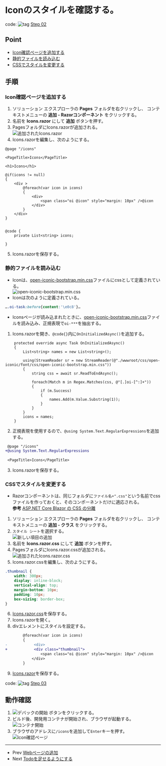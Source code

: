 # Iconのスタイルを確認する。
code: ![tag](../Images/tag.png) [Step 02](https://github.com/04100149/TodoList/tree/step02)

## Point
- [Icon確認ページを追加する](#icon%E7%A2%BA%E8%AA%8D%E3%83%9A%E3%83%BC%E3%82%B8%E3%82%92%E8%BF%BD%E5%8A%A0%E3%81%99%E3%82%8B)
- [静的ファイルを読み込む](#%E9%9D%99%E7%9A%84%E3%83%95%E3%82%A1%E3%82%A4%E3%83%AB%E3%82%92%E8%AA%AD%E3%81%BF%E8%BE%BC%E3%82%80)
- [CSSでスタイルを変更する](#css%E3%81%A7%E3%82%B9%E3%82%BF%E3%82%A4%E3%83%AB%E3%82%92%E5%A4%89%E6%9B%B4%E3%81%99%E3%82%8B)

## 手順
### Icon確認ページを追加する
1. ソリューション エクスプローラの **Pages** フォルダを右クリックし、 コンテキストメニューの **追加 - Razorコンポーネント** をクリックする。
1. 名前を **Icons.razor** にして **追加** ボタンを押す。
1. PagesフォルダにIcons.razorが追加される。  
![追加されたIcons.razor](../Images/Icons-1.png)
1. Icons.razorを編集し、次のようにする。    
```HTML+razor
@page "/icons"

<PageTitle>Icons</PageTitle>

<h1>Icons</h1>

@if(icons != null)
{
    <div >
        @foreach(var icon in icons)
        {
            <div>
                <span class="oi @icon" style="margin: 10px" />@icon
            </div>
        }
    </div>
}


@code {
    private List<string> icons;

}
```
5. Icons.razorを保存する。  
### 静的ファイルを読み込む
- Iconは、[open-iconic-bootstrap.min.css](https://github.com/04100149/TodoList/blob/step03/TodoList/wwwroot/css/open-iconic/font/css/open-iconic-bootstrap.min.css)ファイルにcssとして定義されている。  
![open-iconic-bootstrap.min.css](../Images/Icons-2.png)
- Iconは次のように定義されている。
```CSS
….oi-task:before{content:'\e0c8'}…
```
- Iconsページが読み込まれたときに、[open-iconic-bootstrap.min.css](https://github.com/04100149/TodoList/blob/step03/TodoList/wwwroot/css/open-iconic/font/css/open-iconic-bootstrap.min.css)ファイルを読み込み、正規表現で`oi-***`を抽出する。
1. Icons.razorを開き、`@code{}`内に`OnInitializedAsync()`を追加する。
```HTML+razor
    protected override async Task OnInitializedAsync()
    {
        List<string> names = new List<string>();

        using(StreamReader sr = new StreamReader(@"./wwwroot/css/open-iconic/font/css/open-iconic-bootstrap.min.css"))
        {
            string css = await sr.ReadToEndAsync();

            foreach(Match m in Regex.Matches(css, @"[.]oi-[^:]+"))
            {
                if (m.Success)
                {
                    names.Add(m.Value.Substring(1));
                }
            }
        }
        icons = names;
    }
```
2. 正規表現を使用するので、`@using System.Text.RegularExpressions`を追加する。
```diff
 @page "/icons"
+@using System.Text.RegularExpressions
 
 <PageTitle>Icons</PageTitle>
```
3. Icons.razorを保存する。
### CSSでスタイルを変更する
- Razorコンポーネントは、同じフォルダに`ファイル名+".css"`という名前でcssファイルを作っておくと、そのコンポーネントだけに適応される。  
**参考** [ASP.NET Core Blazor の CSS の分離](https://docs.microsoft.com/ja-jp/aspnet/core/blazor/components/css-isolation?view=aspnetcore-6.0)
1. ソリューション エクスプローラの **Pages** フォルダを右クリックし、 コンテキストメニューの **追加 - クラス** をクリックする。
1. `スタイル シート`を選択する。  
![新しい項目の追加](../Images/Icons-3.png)
1. 名前を **Icons.razor.css** にして **追加** ボタンを押す。
1. PagesフォルダにIcons.razor.cssが追加される。  
![追加されたIcons.razor.css](../Images/Icons-4.png)
1. Icons.razor.cssを編集し、次のようにする。    
```CSS
.thumbnail {
    width: 300px;
    display: inline-block;
    vertical-align: top;
    margin-bottom: 10px;
    padding: 10px;
    box-sizing: border-box;
}
```
6. [Icons.razor.css](https://github.com/04100149/TodoList/blob/step03/TodoList/Pages/Icons.razor.css)を保存する。  
1. Icons.razorを開く。
1. divエレメントにスタイルを設定する。
```diff
        @foreach(var icon in icons)
        {
-            <div>
+            <div class="thumbnail">
                <span class="oi @icon" style="margin: 10px" />@icon
            </div>
        }
```
9. [Icons.razor](https://github.com/04100149/TodoList/blob/step03/TodoList/Pages/Icons.razor)を保存する。

code: ![tag](../Images/tag.png) [Step 03](https://github.com/04100149/TodoList/tree/step03)


## 動作確認
1. ![デバックの開始](../Images/NewProject-6.png) ボタンをクリックする。  
1. ビルド後、開発用コンテナが開始され、ブラウザが起動する。  
![コンテナ開始](../Images/Icons-5.png)
1. ブラウザのアドレスに`/icons`を追加して`Enter`キーを押す。    
![Icon確認ページ](../Images/Icons-6.png)

***
- Prev [Webページの追加](0003addrazorcomponent.md)
- Next [Todoを足せるようにする](0005addtodo.md)

